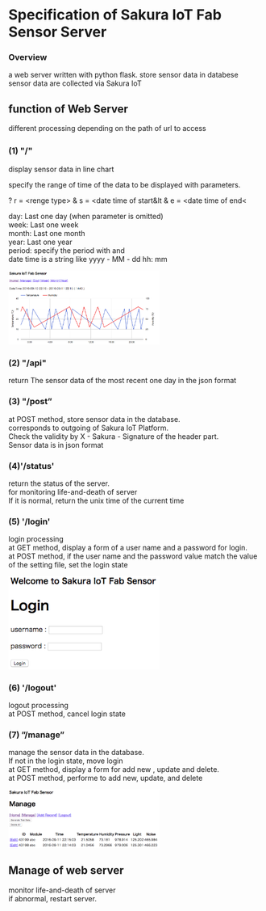 # Specification of Sakura IoT Fab Sensor Server

### Overview <br/>
a web server written with python flask.
store sensor data  in databese
sensor data are collected via Sakura IoT

## function of Web Server <br/>
different processing depending on the path of url to access

### (1)  "/"　
display sensor data in line chart <br/>

specify the range of time of the data to be displayed with parameters. <br/>

? r = &lt;renge type&gt; & s = &lt;date time of start&lt &amp; e = &lt;date time of end&lt; <br/>

<renge type>
day: Last one day (when parameter is omitted) <br/>
week: Last one week <br/>
month: Last one month <br/>
year: Last one year <br/>
period: specify the period with 
<date time of start> and <date time of end> <br/>
date time is a string like yyyy - MM - dd hh: mm <br/>

<img src="https://raw.githubusercontent.com/ohwada/sakura_iot_alpha/master/server/docs/sakura_iot_fab_sensor_main.png" width="300"/> <br/>

### (2)  "/api" <br/>
return The sensor data of the most recent one day  in the json format <br/>

### (3)  "/post” <br/>

at POST method, store sensor data  in the database. <br/>
corresponds to outgoing of Sakura IoT Platform. <br/>
Check the validity by X - Sakura - Signature of the header part. <br/>
Sensor data is in json format <br/>

### (4)'/status' <br/>
return the status of the server. <br/>
for monitoring life-and-death of server <br/>
If it is normal, return the unix time of the current time <br/>

### (5) '/login' <br/>

 login processing <br/>
at GET method, display a form of a user name and a password for login. <br/>
at POST method, if the user name and the password value match the value of the setting file, set the login state  <br/>

<img src="https://raw.githubusercontent.com/ohwada/sakura_iot_alpha/master/server/docs/sakura_iot_fab_sensor_login.png" width="300"/> <br/>

### (6) '/logout' <br/>

 logout processing <br/>
at POST method, cancel login state <br/>

### (7) ”/manage” <br/>

manage  the sensor data in the database. <br/>
If not in the login state, move login <br/>
at GET method, display a form for add new , update and delete. <br/>
at POST method, performe to add new, update, and delete <br/>

<img src="https://raw.githubusercontent.com/ohwada/sakura_iot_alpha/master/server/docs/sakura_iot_fab_sensor_manage.png" width="300"/> <br/>

## Manage of web server <br/>
monitor life-and-death of server <br/>
if  abnormal, restart server. <br/>






